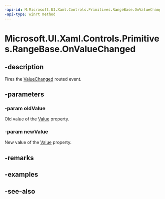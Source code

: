 ```yaml
---
-api-id: M:Microsoft.UI.Xaml.Controls.Primitives.RangeBase.OnValueChanged(System.Double,System.Double)
-api-type: winrt method
---
```


<!-- Method syntax
virtual protected void OnValueChanged(System.Double oldValue, System.Double newValue)
-->

# Microsoft.UI.Xaml.Controls.Primitives.RangeBase.OnValueChanged

## -description
Fires the [ValueChanged](rangebase_valuechanged.md) routed event.

## -parameters
### -param oldValue
Old value of the [Value](rangebase_value.md) property.

### -param newValue
New value of the [Value](rangebase_value.md) property.

## -remarks

## -examples

## -see-also
